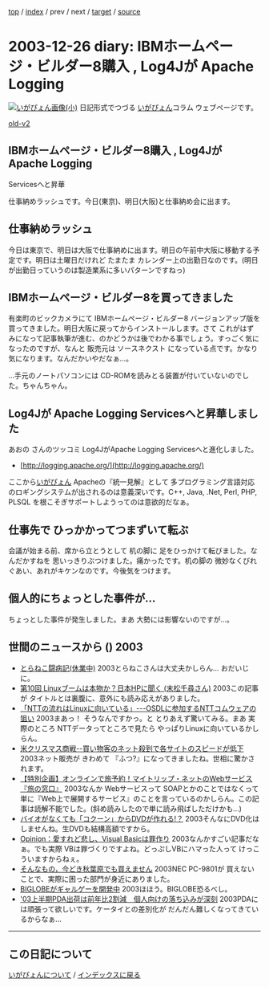 [top](https://igapyon.github.io/diary/) 
 / [index](https://igapyon.github.io/diary/2003/index.html) 
 / prev 
 / next 
 / [target](https://igapyon.github.io/diary/2003/ig031226.html) 
 / [source](https://github.com/igapyon/diary/blob/gh-pages/2003/ig031226.html.src.md) 

2003-12-26 diary: IBMホームページ・ビルダー8購入 , Log4Jが Apache Logging
=====================================================================================================
[![いがぴょん画像(小)](https://igapyon.github.io/diary/images/iga200306s.jpg "いがぴょん")](https://igapyon.github.io/diary/memo/memoigapyon.html) 日記形式でつづる [いがぴょん](https://igapyon.github.io/diary/memo/memoigapyon.html)コラム ウェブページです。

[old-v2](ig031226-orig.html)

## IBMホームページ・ビルダー8購入 , Log4Jが Apache Logging
Servicesへと昇華

仕事納めラッシュです。今日(東京)、明日(大阪)と仕事納め会に出ます。


## 仕事納めラッシュ

今日は東京で、明日は大阪で仕事納めに出ます。明日の午前中大阪に移動する予定です。明日は土曜日だけれど たまたま カレンダー上の出勤日なのです。(明日が出勤日っていうのは製造業系に多いパターンですねっ)

## IBMホームページ・ビルダー8を買ってきました

有楽町のビックカメラにて IBMホームページ・ビルダー8 バージョンアップ版を買ってきました。明日大阪に戻ってからインストールします。さて これがはずみになって記事執筆が進む、のかどうかは後でわかる事でしょう。すっごく気になったのですが、なんと 販売元は ソースネクスト になっている点です。かなり気になります。なんだかいやだなぁ…。

…手元のノートパソコンには CD-ROMを読みとる装置が付いていないのでした。ちゃんちゃん。

## Log4Jが Apache Logging Servicesへと昇華しました

あおの さんのツッコミ
Log4JがApache Logging Servicesへと進化しました。

* [http://logging.apache.org/](http://logging.apache.org/)

ここから[いがぴょん](http://www.igapyon.jp/igapyon/diary/memo/memoigapyon.html)
Apacheの『統一見解』として 多プログラミング言語対応のロギングシステムが出されるのは意義深いです。C++,
Java, .Net, Perl, PHP, PLSQL を根こそぎサポートしようってのは意欲的だなぁ。

## 仕事先で ひっかかってつまずいて転ぶ

会議が始まる前、席から立とうとして 机の脚に 足をひっかけて転びました。なんだかすねを 思いっきりぶつけました。痛かったです。机の脚の 微妙なくびれぐあい、あれがキケンなのです。今後気をつけます。

## 個人的にちょっとした事件が…

ちょっとした事件が発生しました。まあ 大勢には影響ないのですが…。

## 世間のニュースから () 2003

* [とらねこ闘病記(休業中)](http://yamaguch.sytes.net/~tora/diary/)  2003とらねこさんは大丈夫かしらん… おだいじに。
* [第10回 Linuxブームは本物か？日本HPに聞く (末松千尋さん)](http://japan.cnet.com/column/suematsu/story/0,2000048844,20063337,00.htm)  2003この記事が タイトルとは裏腹に、意外にも読み応えがありました。
* [「NTTの流れはLinuxに向いている」---OSDLに参加するNTTコムウェアの狙い](http://japan.cnet.com/news/maker/story/0,2000047861,20063051,00.htm)  2003まあっ！ そうなんですかっ。と とりあえず驚いてみる。まあ 実際のところ NTTデータってところで見たら やっぱりLinuxに向いているかしらん。
* [米クリスマス商戦--買い物客のネット殺到で各サイトのスピードが低下](http://japan.cnet.com/news/ebiz/story/0,2000047658,20063164,00.htm)  2003ネット販売が きわめて 『ふつ?』になってきましたね。世相に驚かされます。
* [【特別企画】オンラインで旅予約！マイトリップ・ネットのWebサービス『旅の窓口』](http://linux.ascii24.com/linux/news/today/2003/12/22/647512-000.html)  2003なんか Webサービスって SOAPとかのことではなくって 単に『Web上で展開するサービス』のことを言っているのかしらん。この記事は読解不能でした。(斜め読みしたので単に読み飛ばしただけかも…)
* [バイオがなくても「コクーン」からDVDが作れる!？](http://www.zdnet.co.jp/broadband/0312/22/lp06.html)  2003そんなにDVD化はしませんね。生DVDも結構高額ですから。
* [Opinion：愛すれど悲し、Visual Basicは罪作り](http://www.zdnet.co.jp/enterprise/0312/18/epn13.html)  2003なんかすごい記事だなぁ。でも実際 VBは罪づくりですよね。どっぷしVBにハマった人って けっこういますからねぇ。
* [そんなもの，今どき秋葉原でも買えません](http://itpro.nikkeibp.co.jp/free/ITPro/OPINION/20031215/1/)  2003NEC PC-9801が 買えないことで、実際に困った部門が身近にありました。
* [BIGLOBEがギャルゲーを開発中](http://www.zdnet.co.jp/news/0312/25/njbt_03.html)  2003ほほう。BIGLOBE恐るべし。
* ['03上半期PDA出荷は前年比2割減　個人向けの落ち込みが深刻](http://www.zdnet.co.jp/news/0312/25/njbt_02.html)  2003PDAには頑張って欲しいです。ケータイとの差別化が だんだん難しくなってきているからなぁ…

----------------------------------------------------------------------------------------------------

## この日記について
[いがぴょんについて](https://igapyon.github.io/diary/memo/memoigapyon.html) / [インデックスに戻る](https://igapyon.github.io/diary/idxall.html)
